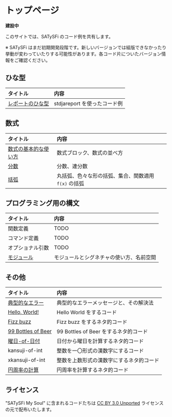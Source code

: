 # トップページ

**建設中**

このサイトでは、SATySFi のコード例を共有します。

※ SATySFi はまだ初期開発段階です。新しいバージョンでは組版できなかったり挙動が変わっていたりする可能性があります。各コード片についたバージョン情報をご確認ください。

## ひな型

| タイトル | 内容 |
|:---------|:-----|
| [レポートのひな型](template-stdjareport.html) | stdjareport を使ったコード例 |

## 数式

| タイトル | 内容 |
|:---------|:-----|
| [数式の基本的な使い方](math-basics.html) | 数式ブロック、数式の並べ方 |
| [分数](math-frac.html) | 分数、連分数 |
| [括弧](math-paren.html) | 丸括弧、色々な形の括弧、集合、関数適用 `f(x)` の括弧 |

## プログラミング用の構文

| タイトル | 内容 |
|:---------|:-----|
| 関数定義 | TODO |
| コマンド定義 | TODO |
| オプショナル引数 | TODO |
| [モジュール](programming-module.html) | モジュールとシグネチャの使い方、名前空間 |

## その他

| タイトル | 内容 |
|:---------|:-----|
| [典型的なエラー](others-errors.html) | 典型的なエラーメッセージと、その解決法 |
| [Hello, World!](others-hello-world.html) | Hello World をするコード |
| [Fizz buzz](others-fizzbuzz.html) | Fizz buzz をするネタ的コード |
| [99 Bottles of Beer](others-99-bottles-of-beer.html) | 99 Bottles of Beer をするネタ的コード |
| [曜日-of-日付](others-day-of-date.md) | 日付から曜日を計算するネタ的コード |
| kansuji-of-int | 整数を一〇形式の漢数字にするコード |
| xkansuji-of-int | 整数を上数形式の漢数字にするネタ的コード |
| [円周率の計算](others-pi.html) | 円周率を計算するネタ的コード |

## ライセンス

"SATySFi My Soul" に含まれるコードたちは [CC BY 3.0 Unported](https://creativecommons.org/licenses/by/3.0/deed.ja) ライセンスの元で配布いたします。
